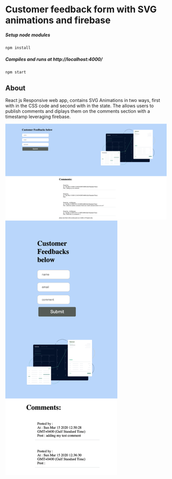 # Customer feedback form with SVG animations and firebase

##### Setup node modules

```
npm install
```

##### Compiles and runs at http://localhost:4000/

```
npm start
```

## About
React js Responsive web app, contains SVG Animations in two ways, first with in the CSS code and second with in the state. The allows users to publish comments and diplays them on the comments section with a timestamp leveraging firebase.


<img src="./screen.png" width="650" alt="screen.png">


<img src="./responsive.png" width="350" alt="responsive.png">
